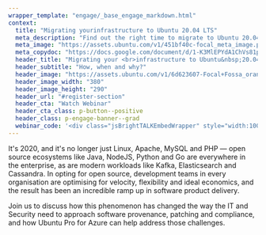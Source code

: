 ```yaml
---
wrapper_template: "engage/_base_engage_markdown.html"
context:
  title: "Migrating yourinfrastructure to Ubuntu 20.04 LTS"
  meta_description: "Find out the right time to migrate to Ubuntu 20.04 and what factors you should take into account when planning a migration."
  meta_image: "https://assets.ubuntu.com/v1/451bf40c-focal_meta_image.png"
  meta_copydoc: "https://docs.google.com/document/d/1-K3MlEPYdA1ChVs81pjqnQ4UpU_al2fOHToXqhZLgys/edit"
  header_title: "Migrating your <br>infrastructure to Ubuntu&nbsp;20.04&nbsp;LTS:"
  header_subtitle: "How, when and why?"
  header_image: "https://assets.ubuntu.com/v1/6d623607-Focal+Fossa_orange_RGB.svg"
  header_image_width: "380"
  header_image_height: "290"
  header_url: "#register-section"
  header_cta: "Watch Webinar"
  header_cta_class: p-button--positive
  header_class: p-engage-banner--grad
  webinar_code: '<div class="jsBrightTALKEmbedWrapper" style="width:100%; height:100%; position:relative;background: #ffffff;"><script class="jsBrightTALKEmbedConfig" type="application/json">{ "channelId" : 6793, "language": "en-US", "commId" : 415632, "displayMode" : "standalone", "height" : "auto" }</script><script src="https://www.brighttalk.com/clients/js/player-embed/player-embed.js" class="jsBrightTALKEmbed"></script></div>'
---
```


It's 2020, and it's no longer just Linux, Apache, MySQL and PHP — open source ecosystems like Java, NodeJS, Python and Go are everywhere in the enterprise, as are modern workloads like Kafka, Elasticsearch and Cassandra. In opting for open source, development teams in every organisation are optimising for velocity, flexibility and ideal economics, and the result has been an incredible ramp up in software product delivery.

Join us to discuss how this phenomenon has changed the way the IT and Security need to approach software provenance, patching and compliance, and how Ubuntu Pro for Azure can help address those challenges.
